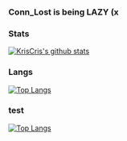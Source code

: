 ### Conn_Lost is being LAZY (x

### Stats
[![KrisCris's github stats](https://github-readme-stats.vercel.app/api?username=KrisCris&count_private=true&show_icons=true&theme=dracula)](https://github.com/KrisCris)


### Langs
[![Top Langs](https://github-readme-stats.quantumlytangled.vercel.app/api/top-langs/?username=kriscris&layout=compact&title_color=4F8CC9&theme=dracula&hide_border=true&icon_color=4F8CC9&count_private=false&extra=SOFOP)](https://github.com/KrisCris)

### test
[![Top Langs](https://github-readme-stats.vercel.app/api/top-langs/?username=hanerx&layout=compact)](https://github.com/anuraghazra/github-readme-stats)
